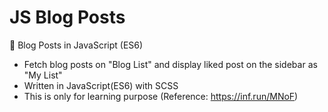 # JS Blog Posts
📰 Blog Posts in JavaScript (ES6)

- Fetch blog posts on "Blog List" and display liked post on the sidebar as "My List"
- Written in JavaScript(ES6) with SCSS
- This is only for learning purpose (Reference: https://inf.run/MNoF)
